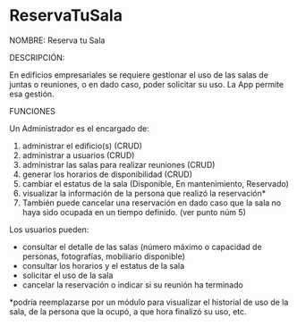 # ReservaTuSala

NOMBRE: Reserva tu Sala

DESCRIPCIÓN:

En edificios empresariales se requiere gestionar el uso de las salas de juntas o reuniones, o en dado caso, poder solicitar su uso.
La App permite esa gestión.

FUNCIONES

Un Administrador es el encargado de:
1. administrar el edificio(s) (CRUD)
2. administrar a usuarios (CRUD)
3. administrar las salas para realizar reuniones (CRUD)
4. generar los horarios de disponibilidad (CRUD)
5. cambiar el estatus de la sala (Disponible, En mantenimiento, Reservado)
6. visualizar la información de la persona que realizó la reservación*
7. También puede cancelar una reservación en dado caso que la sala no haya sido ocupada en un tiempo definido. (ver punto núm 5)

Los usuarios pueden:
- consultar el detalle de las salas (número máximo o capacidad de personas, fotografías, mobiliario disponible)
- consultar los horarios y el estatus de la sala
- solicitar el uso de la sala
- cancelar la reservación o indicar si su reunión ha terminado

*podría reemplazarse por un módulo para visualizar el historial de uso de la sala, de la persona que la ocupó, a que hora finalizó su uso, etc.
